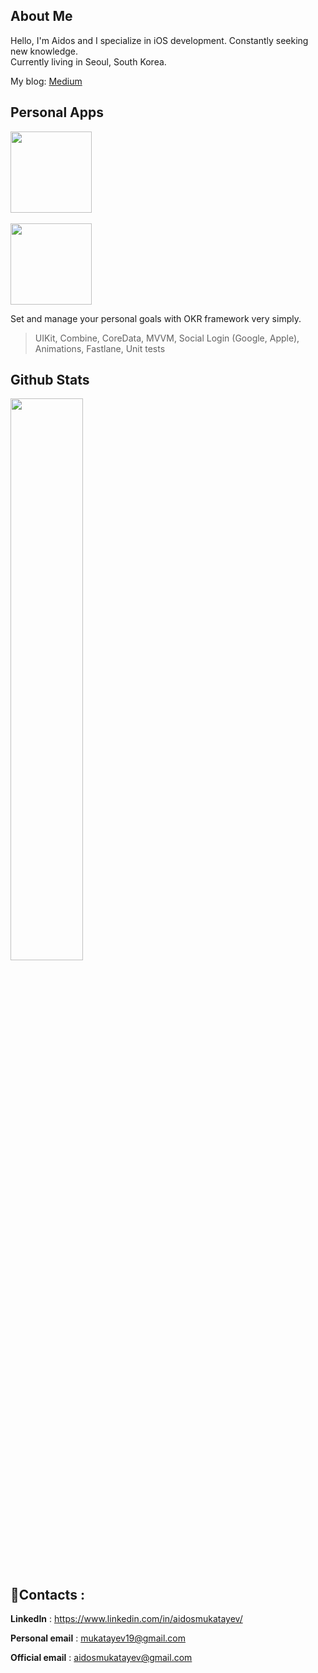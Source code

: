 ## About Me
Hello, I'm Aidos and I specialize in iOS development. Constantly seeking new knowledge.<br>
Currently living in Seoul, South Korea.

My blog: [Medium](https://medium.com/@mukatayev19/) 

## Personal Apps
<img src="https://user-images.githubusercontent.com/53441647/214018934-b3dce3a3-6224-484a-81e2-a97baa2c478b.png" width="130"/><br><br><a href="https://apps.apple.com/us/app/myokr/id1659425586"><img src="https://www.atrinh.com/list/images/download.svg" width="130"></a>

Set and manage your personal goals with OKR framework very simply.

> UIKit, Combine, CoreData, MVVM, Social Login (Google, Apple), Animations, Fastlane, Unit tests

## Github Stats
<img  src="https://github-readme-streak-stats.herokuapp.com/?user=mukatayev1&theme=dark" width="48%" >

## :iphone:Contacts :
**LinkedIn** : https://www.linkedin.com/in/aidosmukatayev/

**Personal email** : mukatayev19@gmail.com

**Official email** : aidosmukatayev@gmail.com
